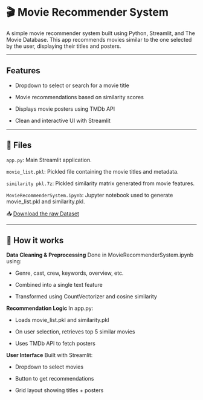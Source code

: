 # 🎬 Movie Recommender System
A simple movie recommender system built using Python, Streamlit, and The Movie Database. This app recommends movies similar to the one selected by the user, displaying their titles and posters.


---
##  Features
- Dropdown to select or search for a movie title

- Movie recommendations based on similarity scores

- Displays movie posters using TMDb API

- Clean and interactive UI with Streamlit


---
## 📁 Files
`app.py`: Main Streamlit application.

`movie_list.pkl`: Pickled file containing the movie titles and metadata.

`similarity pkl.7z`: Pickled similarity matrix generated from movie features.

`MovieRecommenderSystem.ipynb`: Jupyter notebook used to generate movie_list.pkl and similarity.pkl.

📥 [Download the raw Dataset](https://drive.google.com/drive/folders/16NfPpSpirBLmswcPp7Ao47KiVvgUpw9o?usp=drive_link)


---
## 🧠 How it works
**Data Cleaning & Preprocessing**
Done in MovieRecommenderSystem.ipynb using:

- Genre, cast, crew, keywords, overview, etc.

- Combined into a single text feature

- Transformed using CountVectorizer and cosine similarity

**Recommendation Logic**
In app.py:

- Loads movie_list.pkl and similarity.pkl

- On user selection, retrieves top 5 similar movies

- Uses TMDb API to fetch posters

**User Interface**
Built with Streamlit:

- Dropdown to select movies

- Button to get recommendations

- Grid layout showing titles + posters

